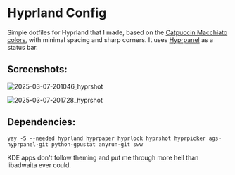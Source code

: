 # Hyprland Config
Simple dotfiles for Hyprland that I made, based on the [Catpuccin Macchiato colors](https://catppuccin.com/palette/), with minimal spacing and sharp corners. It uses [Hyprpanel](https://github.com/Jas-SinghFSU/HyprPanel) as a status bar.

## Screenshots:
![2025-03-07-201046_hyprshot](https://github.com/user-attachments/assets/4902ab9a-6301-4a93-9832-3f73537984d2) 

![2025-03-07-201728_hyprshot](https://github.com/user-attachments/assets/06e54aec-d7ee-4915-aef5-584a4caf9ed9)


## Dependencies:

```
yay -S --needed hyprland hyprpaper hyprlock hyprshot hyprpicker ags-hyprpanel-git python-gpustat anyrun-git sww
```

KDE apps don't follow theming and put me through more hell than libadwaita ever could. 
